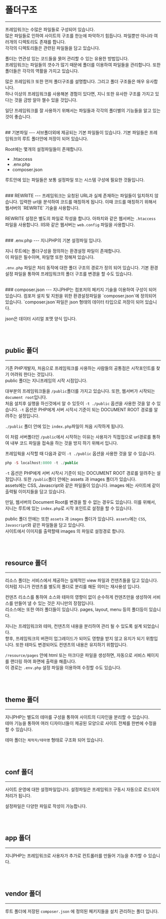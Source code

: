 # 폴더구조
---
프레임워크는 수많은 파일들로 구성되어 있습니다.  
많은 파일들로 인하여 사이트의 구조를 한눈에 파악하기 힘듭니다. 파일뿐만 아니라 여러개의 디렉토리도 존재를 합니다.  
각각의 디렉토리들은 관련된 파일들을 담고 있습니다.  

폴더는 연관성 있는 코드들을 묽어 관리할 수 있는 유용한 방법입니다.  
프레임워크는 파일들의 갯수가 많기 때문에 폴더를 이용하여 파일들을 관리합니다. 또한 폴더들은 각각의 역활을 가지고 있습니다.  

많은 프레임워크 또한 먼저 폴더구조를 설명합니다. 그리고 폴더 구조들은 매우 유사합니다.  
하나 이상의 프레임워크를 사용해본 경험이 있다면, 지니 또한 유사한 구조를 가지고 있다는 것을 금방 알아 챌수 있을 것입니다.  

일단 프레임워크를 잘 사용하기 위해서는 파일들과 각각의 폴더별의 기능들을 알고 있는 것이 좋습니다.  

<br>
## 기본파일
---
서브폴더외에 제공되는 기본 파일들이 있습니다. 기본 파일들은 프레임워크의 루트 폴더안에 저장이 되어 있습니다.

Root에는 몇개의 설정파일들이 존재합니다.
* .htaccess
* .env.php
* composer.json

루트안에 있는 파일들은 보통 설정파일 또는 시스템 구성에 필요한 것들입니다.

<br>
### REWRITE
---
프레임워크는 요청된 URL과 실제 존재하는 파일들이 일치하지 않습니다.  
입력한 url을 분석하여 코드를 매칭하게 됩니다.
이때 코드를 매칭하기 위해서 웹서버의 `REWRITE` 기술을 사용합니다.

REWRITE 설정은 별도의 파일로 작성을 합니다. 아파치와 같은 웹서버는 `.htaccess` 파일을 사용합니다. IIS와 같은 웹서버는 `web.config` 파일을 사용합니다.

<br>
### .env.php
---
지니PHP의 기본 설정파일 입니다. 

지니 루트에는 폴더구성을 정의하는 환경설정 파일이 존재합니다.  
이 파일은 필수이며, 파일명 또한 정해져 있습니다.

`.env.php` 파일은 처리 동작에 대한 폴더 구조의 경로가 정의 되어 있습니다. 
기본 환경설정 파일을 통하여 프레임워크의 폴더 구조를 변경을 할 수도 있습니다. 

<br>
### composer.json
---
지니PHP는 컴포저의 페키지 기술을 이용하여 구성이 되어 있습니다.  
컴포저 설치 및 지원을 위한 환경설정파일을 `composer.json`에 정의되어 있습니다. 
`composer.json`파일은 json 형태의 데이터 타입으로 저장이 되어 있습니다.  

json은 데이터 시리얼 포맷 양식 입니다.  

<br><br>
## public 폴더
---
기존 PHP개발자, 처음으로 프레임워크를 사용하는 사람들의 공통점은 시작포인트를 찾기 어려워 한다는 것입니다.  
public 폴더는 지니프레임의 시작 시점입니다.  

대부분의 프레임워크들을 `/public`폴더를 가지고 있습니다. 또한, 웹서버가 시작되는 `document root`입니다.  
처음 설치후 실행을 하신것에서 알 수 있듯이 `-t ./public` 옵션을 사용한 것을 알 수 있습니다. `-t` 옵션은 PHP에게 서버 시작시 기준이 되는 DOCUMENT ROOT 경로를 알려주는 설정입니다.  

`./public` 폴더 안에 있는 `index.php`파일이 처음 시작하게 됩니다.  

이 처럼 서버폴더인 `/public`에서 시작하는 이유는 사용자가 직접접으로 url경로를 통하여 내부 코드 파일을 접속을 하는 것을 방지 하기 위해서 입니다.  

프레임웍을 시작할 때 다음과 같이 `-t ./public` 옵션을 사용한 것을 알 수 있습니다.  

```php
php -S localhost:8000 -t ./public
```

`-t` 옵션은 PHP에게 서버 시작시 기준이 되는 DOCUMENT ROOT 경로를 알려주는 설정입니다. 또한 `/public`폴더 안에는 assets 과 images 폴더가 있습니다.  
assets에는 CSS, Javascript와 같은 파일들이 있습니다. images 에는 사이트에 같이 출력될 이미지들을 담고 있습니다.  

만일, 웹서버의 Document Root를 변경을 할 수 없는 경우도 있습니다. 이를 위해서, 지니는 루트에 있는 `index.php`로 시작 포인트로 설정을 할 수 있습니다.  

public 폴더 안에는 또한 `assets` 과 `images` 폴더가 있습니다. `assets`에는 `CSS`, `Javascript`와 같은 파일들을 담고 있습니다.  
사이트에서 이미지를 출력할때 images 의 파일로 설정경로 합니다.  

<br><br>
## resource 폴더
---
리소스 폴더는 서비스에서 제공하는 실제적인 view 파일과 컨덴츠들을 담고 있습니다.  
이처럼 지니가 컨덴츠를 별도의 폴더로 분리를 해둔 의미는 재사용성 입니다. 

컨덴츠 리소스를 통하여 소스와 테마의 영향이 없이 순수하게 컨덴츠만을 생성하여 서비스를 만들어 낼 수 있는 것은 지니만의 장점입니다.  
리소스에는 또한 여러 폴더들이 있습니다. pages, layout, menu 등의 폴더등이 있습니다.  

지니는 프레임워크와 테마, 컨덴츠의 내용을 분리하여 관리 될 수 있도록 설계 되었습니다.  
향후, 프레임워크의 버젼이 업그레이드가 되어도 영향을 받지 않고 유지가 되기 위함입니다. 또한 테마도 변경되어도 컨덴츠의 내용은 유지하기 위함입니다.  

`/resource/pages` 안에 html 또는 마크다운 파일을 생성하면, 자동으로 서비스 페이지를 랜더링 하여 화면에 출력을 해줍니다.  
이 경로는 `.env.php` 설정 파일을 이용하여 수정할 수도 있습니다.  

<br><br>
## theme 폴더
---
지니PHP는 별도의 테마를 구성을 통하여 사이트의 디자인을 분리할 수 있습니다.  
테마 기능을 통하여 여러 디자이너들이 제공된 모양으로 사이트 전체를 한번에 수정을 할 수 있습니다.  

테마 폴더는 `제작자/테마명` 형태로 구조화 되어 있습니다.   

<br><br>
## conf 폴더
---
사이트 운영에 대한 설정파일입니다. 설정파일은 프레임워크 구동시 자동으로 로드되어 처리가 됩니다.  

설정파일은 다양한 파일로 작성이 가능합니다.  

<br><br>
## app 폴더
---
지니PHP는 프레임워크로 사용자가 추가로 컨트롤러를 만들어 기능을 추가할 수 있습니다.  

<br><br>
## vendor 폴더
---
루트 폴더에 저장된 `composer.json` 에 정의된 페키지들을 설치 관리하는 폴더 입니다.   

<br>
<br>
<br>
<br>